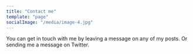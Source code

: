```yaml
---
title: "Contact me"
template: "page"
socialImage: "/media/image-4.jpg"
---
```


You can get in touch with me by leaving a message on any of my posts.
Or sending me a message on Twitter.
